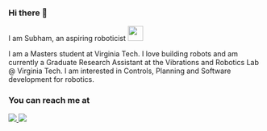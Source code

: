 ### Hi there 👋

<p>I am Subham, an aspiring roboticist   <img src=https://cdn.pixabay.com/photo/2014/04/03/11/55/robot-312566_960_720.png width="30"></br>
<p>I am a Masters student at Virginia Tech. I love building robots and am currently a Graduate Research Assistant at the Vibrations and Robotics Lab @ Virginia Tech. I am interested in Controls, Planning and Software development for robotics. 


### You can reach me at
<span align="left">
  <a href="https://www.linkedin.com/in/subhamswastik98/">
    <img src="https://img.shields.io/badge/-Subham_Swastik_Samal-blue?style=flat-square&logo=Linkedin&logoColor=white&link=https://www.linkedin.com/in/subhamswastik98/" />
  </a>
  <a href="mailto:swastik.subham98@gmail.com">
    <img src="https://img.shields.io/badge/-swastik.subham98@gmail.com-c14438?style=flat-square&logo=Gmail&logoColor=white&link=mailto:swastik.subham98@gmail.com" />

</span>

